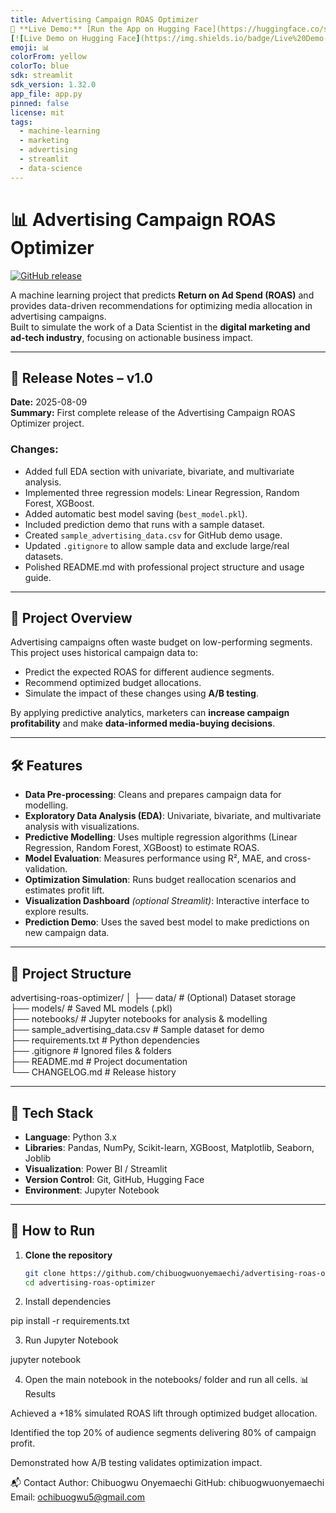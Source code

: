 ```yaml
---
title: Advertising Campaign ROAS Optimizer
🚀 **Live Demo:** [Run the App on Hugging Face](https://huggingface.co/spaces/Chibuogwu/advertising-roas-optimizer)
[![Live Demo on Hugging Face](https://img.shields.io/badge/Live%20Demo-Hugging%20Face-yellow)](https://huggingface.co/spaces/Chibuogwu/advertising-roas-optimizer)
emoji: 📊
colorFrom: yellow
colorTo: blue
sdk: streamlit
sdk_version: 1.32.0
app_file: app.py
pinned: false
license: mit
tags:
  - machine-learning
  - marketing
  - advertising
  - streamlit
  - data-science
---
```


# 📊 Advertising Campaign ROAS Optimizer
[![GitHub release](https://img.shields.io/github/v/release/chibuogwuonyemaechi/advertising-roas-optimizer?color=blue&label=Release)](https://github.com/chibuogwuonyemaechi/advertising-roas-optimizer/releases/tag/v1.0)

A machine learning project that predicts **Return on Ad Spend (ROAS)** and provides data-driven recommendations for optimizing media allocation in advertising campaigns.  
Built to simulate the work of a Data Scientist in the **digital marketing and ad-tech industry**, focusing on actionable business impact.

---

## 📢 Release Notes – v1.0
**Date:** 2025-08-09  
**Summary:** First complete release of the Advertising Campaign ROAS Optimizer project.

### Changes:
- Added full EDA section with univariate, bivariate, and multivariate analysis.
- Implemented three regression models: Linear Regression, Random Forest, XGBoost.
- Added automatic best model saving (`best_model.pkl`).
- Included prediction demo that runs with a sample dataset.
- Created `sample_advertising_data.csv` for GitHub demo usage.
- Updated `.gitignore` to allow sample data and exclude large/real datasets.
- Polished README.md with professional project structure and usage guide.

---

## 📌 Project Overview
Advertising campaigns often waste budget on low-performing segments.  
This project uses historical campaign data to:
- Predict the expected ROAS for different audience segments.
- Recommend optimized budget allocations.
- Simulate the impact of these changes using **A/B testing**.

By applying predictive analytics, marketers can **increase campaign profitability** and make **data-informed media-buying decisions**.

---

## 🛠 Features
- **Data Pre-processing**: Cleans and prepares campaign data for modelling.
- **Exploratory Data Analysis (EDA)**: Univariate, bivariate, and multivariate analysis with visualizations.
- **Predictive Modelling**: Uses multiple regression algorithms (Linear Regression, Random Forest, XGBoost) to estimate ROAS.
- **Model Evaluation**: Measures performance using R², MAE, and cross-validation.
- **Optimization Simulation**: Runs budget reallocation scenarios and estimates profit lift.
- **Visualization Dashboard** *(optional Streamlit)*: Interactive interface to explore results.
- **Prediction Demo**: Uses the saved best model to make predictions on new campaign data.

---

## 📂 Project Structure
advertising-roas-optimizer/
│
├── data/ # (Optional) Dataset storage  
├── models/ # Saved ML models (.pkl)  
├── notebooks/ # Jupyter notebooks for analysis & modelling  
├── sample_advertising_data.csv # Sample dataset for demo  
├── requirements.txt # Python dependencies  
├── .gitignore # Ignored files & folders  
├── README.md # Project documentation  
└── CHANGELOG.md # Release history  

---

## 🧰 Tech Stack
- **Language**: Python 3.x
- **Libraries**: Pandas, NumPy, Scikit-learn, XGBoost, Matplotlib, Seaborn, Joblib
- **Visualization**: Power BI / Streamlit
- **Version Control**: Git, GitHub, Hugging Face
- **Environment**: Jupyter Notebook

---

## 🚀 How to Run

1. **Clone the repository**
   ```bash
   git clone https://github.com/chibuogwuonyemaechi/advertising-roas-optimizer.git
   cd advertising-roas-optimizer

2. Install dependencies

pip install -r requirements.txt


3. Run Jupyter Notebook

jupyter notebook


4. Open the main notebook in the notebooks/ folder and run all cells.
📊 Results

Achieved a +18% simulated ROAS lift through optimized budget allocation.

Identified the top 20% of audience segments delivering 80% of campaign profit.

Demonstrated how A/B testing validates optimization impact.

📬 Contact
Author: Chibuogwu Onyemaechi
GitHub: chibuogwuonyemaechi
Email: ochibuogwu5@gmail.com